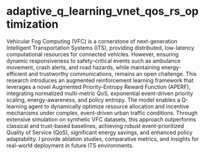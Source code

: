 # adaptive_q_learning_vnet_qos_rs_optimization
Vehicular Fog Computing (VFC) is a cornerstone of next-generation Intelligent Transportation Systems (ITS), providing distributed, low-latency computational resources for connected vehicles. However, ensuring dynamic responsiveness to safety-critical events such as ambulance movement, crash alerts, and road hazards, while maintaining energy-efficient and trustworthy communications, remains an open challenge. This research introduces an augmented reinforcement learning framework that leverages a novel Augmented Priority-Entropy Reward Function (APERF), integrating normalized multi-metric QoS, exponential event-driven priority scaling, energy-awareness, and policy entropy. The model enables a Q-learning agent to dynamically optimize resource allocation and incentive mechanisms under complex, event-driven urban traffic conditions. Through extensive simulation on synthetic VFC datasets, this approach outperforms classical and trust-based baselines, achieving robust event-prioritized Quality of Service (QoS), significant energy savings, and enhanced policy adaptability. I provide ablation studies, comparative metrics, and insights for real-world deployment in future ITS environments.

